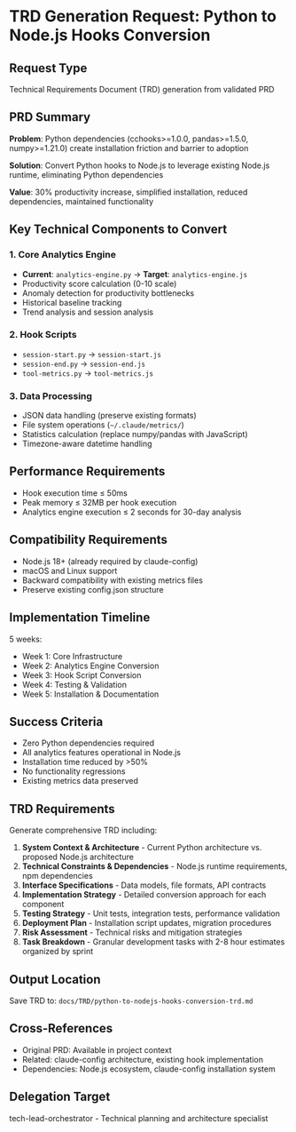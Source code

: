 # TRD Generation Request: Python to Node.js Hooks Conversion

## Request Type
Technical Requirements Document (TRD) generation from validated PRD

## PRD Summary
**Problem**: Python dependencies (cchooks>=1.0.0, pandas>=1.5.0, numpy>=1.21.0) create installation friction and barrier to adoption

**Solution**: Convert Python hooks to Node.js to leverage existing Node.js runtime, eliminating Python dependencies

**Value**: 30% productivity increase, simplified installation, reduced dependencies, maintained functionality

## Key Technical Components to Convert

### 1. Core Analytics Engine
- **Current**: `analytics-engine.py` → **Target**: `analytics-engine.js`
- Productivity score calculation (0-10 scale)
- Anomaly detection for productivity bottlenecks  
- Historical baseline tracking
- Trend analysis and session analysis

### 2. Hook Scripts
- `session-start.py` → `session-start.js`
- `session-end.py` → `session-end.js`
- `tool-metrics.py` → `tool-metrics.js`

### 3. Data Processing
- JSON data handling (preserve existing formats)
- File system operations (`~/.claude/metrics/`)
- Statistics calculation (replace numpy/pandas with JavaScript)
- Timezone-aware datetime handling

## Performance Requirements
- Hook execution time ≤ 50ms
- Peak memory ≤ 32MB per hook execution  
- Analytics engine execution ≤ 2 seconds for 30-day analysis

## Compatibility Requirements
- Node.js 18+ (already required by claude-config)
- macOS and Linux support
- Backward compatibility with existing metrics files
- Preserve existing config.json structure

## Implementation Timeline
5 weeks:
- Week 1: Core Infrastructure
- Week 2: Analytics Engine Conversion
- Week 3: Hook Script Conversion  
- Week 4: Testing & Validation
- Week 5: Installation & Documentation

## Success Criteria
- Zero Python dependencies required
- All analytics features operational in Node.js
- Installation time reduced by >50%
- No functionality regressions
- Existing metrics data preserved

## TRD Requirements

Generate comprehensive TRD including:

1. **System Context & Architecture** - Current Python architecture vs. proposed Node.js architecture
2. **Technical Constraints & Dependencies** - Node.js runtime requirements, npm dependencies
3. **Interface Specifications** - Data models, file formats, API contracts
4. **Implementation Strategy** - Detailed conversion approach for each component
5. **Testing Strategy** - Unit tests, integration tests, performance validation
6. **Deployment Plan** - Installation script updates, migration procedures
7. **Risk Assessment** - Technical risks and mitigation strategies
8. **Task Breakdown** - Granular development tasks with 2-8 hour estimates organized by sprint

## Output Location
Save TRD to: `docs/TRD/python-to-nodejs-hooks-conversion-trd.md`

## Cross-References
- Original PRD: Available in project context
- Related: claude-config architecture, existing hook implementation
- Dependencies: Node.js ecosystem, claude-config installation system

## Delegation Target
tech-lead-orchestrator - Technical planning and architecture specialist
